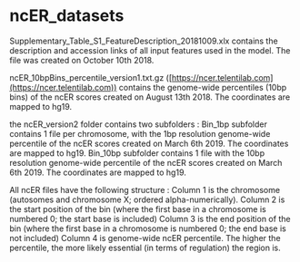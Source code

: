 # ncER_datasets

Supplementary_Table_S1_FeatureDescription_20181009.xlx contains the description and accession links of all input features used in the model.
The file was created on October 10th 2018.

ncER_10bpBins_percentile_version1.txt.gz ([https://ncer.telentilab.com](https://ncer.telentilab.com)) contains the genome-wide percentiles (10bp bins) of the ncER scores created on August 13th 2018. The coordinates are mapped to hg19.

the ncER_version2 folder contains two subfolders :
Bin_1bp subfolder contains 1 file per chromosome, with the 1bp resolution genome-wide percentile of the ncER scores created on March 6th 2019. The coordinates are mapped to hg19.
Bin_10bp subfolder contains 1 file with the 10bp resolution genome-wide percentile of the ncER scores created on March 6th 2019. The coordinates are mapped to hg19.

All ncER files have the following structure :
Column 1 is the chromosome (autosomes and chromosome X; ordered alpha-numerically).
Column 2 is the start position of the bin (where the first base in a chromosome is numbered 0; the start base is included)
Column 3 is the end position of the bin (where the first base in a chromosome is numbered 0; the end base is not included)
Column 4 is genome-wide ncER percentile. The higher the percentile, the more likely essential (in terms of regulation) the region is.
